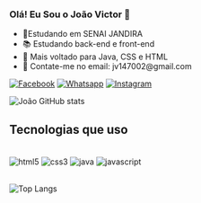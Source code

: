 ### Olá! Eu Sou o João Victor 🤙

<ul>
 <li>
    🏫Estudando em SENAI JANDIRA
 </li>
 <li>   
    📚 Estudando back-end e front-end
 </li>
 <li>
    👯 Mais voltado para Java, CSS e HTML
 </li>
 <li>
    📧 Contate-me no email: jv147002@gmail.com
 </li>
</ul>

[![Facebook](https://img.shields.io/badge/Facebook-1877F2?style=for-the-badge&logo=facebook&logoColor=white)](https://www.facebook.com/profile.php?id=100017784065363)
[![Whatsapp](https://img.shields.io/badge/WhatsApp-25D366?style=for-the-badge&logo=whatsapp&logoColor=white)](https://wa.me/qr/OCAI2WEULLUEJ1)
[![Instagram](https://img.shields.io/badge/Instagram-E4405F?style=for-the-badge&logo=instagram&logoColor=white)](https://instagram.com/ratinho_lol59)

![João GitHub stats](https://github-readme-stats.vercel.app/api?username=Ratinho253&show_icons=true&theme=synthwave)

## Tecnologias que uso  

<div style="display: inline_block"><br>
  <img align="center" alt="html5" src="https://img.shields.io/badge/HTML5-E34F26?style=for-the-badge&logo=html5&logoColor=white">
   <img align="center" alt="css3" src="https://img.shields.io/badge/CSS3-1572B6?style=for-the-badge&logo=css3&logoColor=white">
    <img align="center" alt="java" src="https://img.shields.io/badge/Java-ED8B00?style=for-the-badge&logo=java&logoColor=white">
     <img align="center" alt="javascript" src="https://img.shields.io/badge/JavaScript-323330?style=for-the-badge&logo=javascript&logoColor=F7DF1E">  
</div></br>

![Top Langs](https://github-readme-stats.vercel.app/api/top-langs/?username=Ratinho253&layout=compact&&_icons=true&theme=synthwave)
